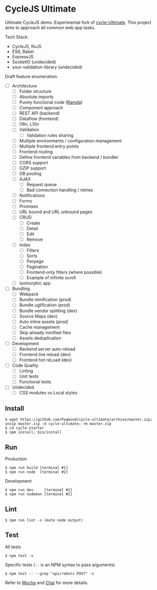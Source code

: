 # CycleJS Ultimate

Ultimate CycleJS demo. Experimental fork of [cycle-Ultimate](https://github.com/Paqmind/cycle-ultimate).
This project aims to approach all common web app tasks.

Tech Stack:

- CycleJS, RxJS
- ES6, Babel
- ExpressJS
- SocketIO (undecided)
- your-validation-library (undecided)

Draft feature enumeration:

- [ ] Architecture
  - [ ] Folder structure
  - [ ] Absolute imports
  - [ ] Purely functional code ([Ramda](ramdajs.com))
  - [ ] Component approach
  - [ ] REST API (backend)
  - [ ] Dataflow (frontend)
  - [ ] I18n, L10n
  - [ ] Validation
    - [ ] Validation rules sharing
  - [ ] Multiple environments / configuration management
  - [ ] Multiple frontend entry points
  - [ ] Frontend routing
  - [ ] Define frontend variables from backend / bundler
  - [ ] CORS support
  - [ ] GZIP support
  - [ ] DB pooling
  - [ ] AJAX
    - [ ] Request queue
    - [ ] Bad connection handling / retries
  - [ ] Notifications
  - [ ] Forms
  - [ ] Promises
  - [ ] URL bound and URL unbound pages
  - [ ] CRUD
    - [ ] Create
    - [ ] Detail
    - [ ] Edit
    - [ ] Remove
  - [ ] Index
    - [ ] Filters
    - [ ] Sorts
    - [ ] Perpage
    - [ ] Pagination
    - [ ] Frontend-only filters (where possible)
    - [ ] Example of infinite scroll
  - [ ] Isomorphic app

- [ ] Bundling
  - [ ] Webpack
  - [ ] Bundle minification (prod)
  - [ ] Bundle uglification (prod)
  - [ ] Bundle vendor splitting (dev)
  - [ ] Source Maps (dev)
  - [ ] Auto inline assets (prod)
  - [ ] Cache management
  - [ ] Skip already minified files
  - [ ] Assets deduplication

- [ ] Development
  - [ ] Backend server auto-reload
  - [ ] Frontend live reload (dev)
  - [ ] Frontend hot reLoad (dev)

- [ ] Code Quality
  - [ ] Linting
  - [ ] Unit tests
  - [ ] Functional tests

- [ ] Undecided
  - [ ] CSS modules vs Local styles

## Install

```
$ wget https://github.com/Paqmind/cycle-ultimate/archive/master.zip; unzip master.zip -d cycle-ultimate; rm master.zip
$ cd cycle-starter
$ npm install; bin/install
```

## Run

Production
```
$ npm run build [terminal #1]
$ npm run node  [terminal #2]
```

Development
```
$ npm run dev     [terminal #1]
$ npm run nodemon [terminal #2]
```

## Lint

```
$ npm run lint -s (mute node output)
```

## Test

All tests
```
$ npm test -s
```

Specific tests (`--` is an NPM syntax to pass arguments)
```
$ npm test -- --grep "api/robots POST" -s
```

Refer to [Mocha](https://github.com/mochajs/mocha) and [Chai](https://github.com/chaijs/chai)
for more details.
